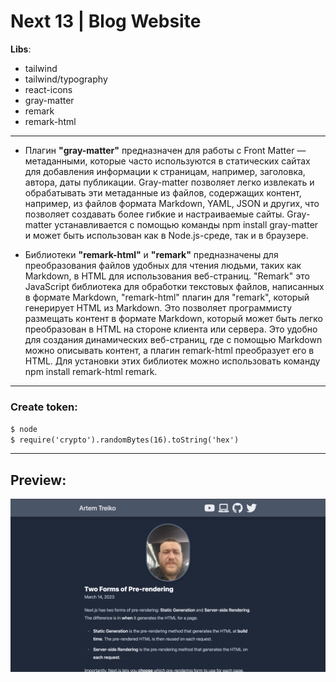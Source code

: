 # Next 13 | Blog Website 

**Libs**:  
- tailwind  
- tailwind/typography  
- react-icons  
- gray-matter  
- remark  
- remark-html  

---

- Плагин **"gray-matter"** предназначен для работы с Front Matter — метаданными, которые часто используются в статических сайтах для добавления информации к страницам, например, заголовка, автора, даты публикации. Gray-matter позволяет легко извлекать и обрабатывать эти метаданные из файлов, содержащих контент, например, из файлов формата Markdown, YAML, JSON и других, что позволяет создавать более гибкие и настраиваемые сайты. Gray-matter устанавливается с помощью команды npm install gray-matter и может быть использован как в Node.js-среде, так и в браузере.

- Библиотеки **"remark-html"** и **"remark"** предназначены для преобразования файлов удобных для чтения людьми, таких как Markdown, в HTML для использования веб-страниц. "Remark" это JavaScript библиотека для обработки текстовых файлов, написанных в формате Markdown, "remark-html" плагин для "remark", который генерирует HTML из Markdown. Это позволяет программисту размещать контент в формате Markdown, который может быть легко преобразован в HTML на стороне клиента или сервера. Это удобно для создания динамических веб-страниц, где с помощью Markdown можно описывать контент, а плагин remark-html преобразует его в HTML. Для установки этих библиотек можно использовать команду npm install remark-html remark.

---

### Create token: 
`$ node`  
`$ require('crypto').randomBytes(16).toString('hex')`  

---

## Preview:  

![Preview image](preview.png)
